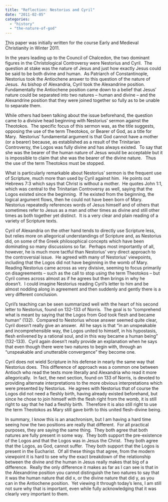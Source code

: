 ```yaml
---
title: "Reflection: Nestorius and Cyril"
date: "2011-02-05"
categories: 
  - "history"
  - "the-nature-of-god"
---
```


[T](http://www.anabaptistredux.com/wp-content/uploads/2013/02/Reflection-Paper-4-Nestorius-and-Cyril.pdf)his paper was initially written for the course Early and Medieval Christianity in Winter 2011.

In the years leading up to the Council of Chalcedon, the two dominant figures in the Christological Controversy were Nestorius and Cyril.  The question at stake was the nature of Jesus and just how exactly Jesus could be said to be both divine and human.  As Patriarch of Constantinople, Nestorius took the Antiochene answer to this question of the nature of Jesus.  As bishop of Alexandria, Cyril took the Alexandrine position.  Fundamentally the Antiochene position came down to a belief that Jesus’ nature could be separated into two natures – human and divine – and the Alexandrine position that they were joined together so fully as to be unable to separate them.

<!--more-->While others had been talking about the issue beforehand, the question came to a divisive head beginning with Nestorius’ sermon against the Theotokos.  The specific focus of this sermon was, as the title suggests, opposing the use of the term Theotokos, or Bearer of God, as a title for Mary.  Nestorius’ fundamental argument is that God cannot have a mother (or a bearer) because, as established as a result of the Trinitarian Controversy, the Logos was fully divine and has always existed.  To say that she was the bearer of the human nature of Jesus would be acceptable but it is impossible to claim that she was the bearer of the divine nature.   Thus the use of the term Theotokos must be stopped.

What is particularly remarkable about Nestorius’ sermon is the frequent use of Scripture, much more than used by Cyril against him.  He points out Hebrews 7:3 which says that Christ is without a mother.  He quotes John 1:1, which was central to the Trinitarian Controversy as well, saying that the Logos existed since the beginning.  If he existed from the beginning, the logical argument flows, then he could not have been born of Mary.  Nestorius repeatedly references words of Jesus himself and of others that sometimes refer to Jesus as a man and other times as divine and still other times as both together yet distinct.  It is a very clear and plain reading of a variety of Scripture texts.

Cyril of Alexandria on the other hand tends to directly use Scripture less, but relies more on allegorical understandings of Scripture and, as Nestorius did, on some of the Greek philosophical concepts which have been dominating so many discussions so far.  Perhaps most importantly of all, however, he is much more tactful than Nestorius’ very direct approach to the controversial issue.  He agreed with many of Nestorius’ viewpoints, including that the Logos did not have beginning in the womb of Mary.  Reading Nestorius came across as very divisive, seeming to focus primarily on disagreements – such as the call to stop using the term Theotokos – but Cyril comes across almost as if he agrees but then brings in why he doesn’t.  I could imagine Nestorius reading Cyril’s letter to him and be almost nodding along in agreement and then suddenly and gently there is a very different conclusion.

Cyril’s teaching can be seen summarized well with the heart of his second letter to Nestorius, found on 132-133 of Norris.  The goal is to “comprehend what is meant by saying that the Logos from God took flesh and became human” (132).  Compared to Nestorius whose answer seemed quite clear, Cyril doesn’t really give an answer.  All he says is that “in an unspeakable and incomprehensible way, the Logos united to himself, in his hypostasis, flesh enlivened by a rational soul, and in this way became a human being” (132-133).  Cyril again doesn’t really provide an explanation when he says that even though there were two natures to begin with, through an “unspeakable and unutterable convergence” they become one.

Cyril does not wield Scripture in his defense in nearly the same way that Nestorius does.  This difference of approach was a common one between Antioch who read the texts more literally and Alexandria who read it more allegorically.  In fact, the next section, found on 133 of Norris, is devoted to providing alternate interpretations to the more obvious interpretations which were presented by Nestorius.  He agrees with Nestorius that of course the Logos did not need a fleshly birth, having already existed beforehand, but since he chose to join himself with the flesh right from the womb, it is still right to say that he had a fleshly birth.  Therefore it is also still right to use the term Theotokos as Mary still gave birth to this united flesh-divine being.

In summary, I know this is an anachronism, but I am having a hard time seeing how the two positions are really that different.  For all practical purposes, they are saying the same thing.  They both agree that both natures are fully present in some way.  They both support the pre-existence of the Logos and that the Logos was in Jesus the Christ.  They both agree that the Logos, as God, cannot suffer.  They both support that the Logos is present in the Eucharist.  Of all these things that agree, from the modern viewpoint it is hard to see why the exact breakdown of the relationship between the divine and the human in Jesus really makes that big of a difference.  Really the only difference it makes as far as I can see is that in the Alexandrine position you cannot distinguish the two natures to say that it was the human nature that did x, or the divine nature that did y, as you can in the Antiochene position.  Yet viewing it through today’s lens, I am still not sure why that is important, even while fully acknowledging that it was clearly very important to them.
